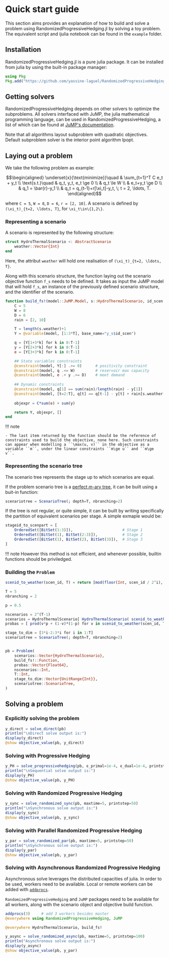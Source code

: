 # Quick start guide

This section aims provides an explanation of how to build and solve a problem using RandomizedProgressiveHedging.jl by solving a toy problem. The equivalent script and ijulia notebook can be found in the `example` folder.

## Installation
RandomizedProgressiveHedging.jl is a pure julia package. It can be installed from julia by using the built-in package manager:
```julia
using Pkg
Pkg.add("https://github.com/yassine-laguel/RandomizedProgressiveHedging.jl")
```

## Getting solvers
RandomizedProgressiveHedging depends on other solvers to optimize the subproblems. All solvers interfaced with JuMP, the julia mathematical programming language, can be used in RandomizedProgressiveHedging, a list of which can be found at [JuMP's documentation](http://www.juliaopt.org/JuMP.jl/v0.19.0/installation/#Getting-Solvers-1).

Note that all algorithms layout subproblem with quadratic objectives. Default subproblem solver is the interior point algorithm Ipopt.

## Laying out a problem
We take the following problem as example:

```math
\begin{aligned}
\underset{x}{\text{minimize}}\quad
& \sum_{t=1}^T C e_t + y_t \\
\text{s.t.}\quad
& q_t, y_t, e_t \ge 0 \\
& q_t \le W \\
& e_t+y_t \ge D \\
& q_1 = \bar{r}-y_1 \\
& q_t = q_{t-1}+r[\xi_t]-y_t, \; t = 2, \ldots, T.
\end{aligned}
```

where ``C = 5``, ``W = 8``, ``D = 6``, ``r = [2, 10]``. A scenario is defined by ``(\xi_t)_{t=2, \ldots, T}``, for ``\xi_t\in\{1,2\}``.

### Representing a scenario

A scenario is represented by the following structure:
```julia
struct HydroThermalScenario <: AbstractScenario
    weather::Vector{Int}
end
```
Here, the attribut `weather` will hold one realisation of ``(\xi_t)_{t=2, \ldots, T}``.

Along with this scenario structure, the function laying out the scenario objective function ``f_s`` needs to be defined.
It takes as input the JuMP model that will hold ``f_s``, an instance of the previously defined scenario structure, and the identifier of the scenario.
```julia
function build_fs!(model::JuMP.Model, s::HydroThermalScenario, id_scen::ScenarioId)
    C = 5
    W = 8
    D = 6
    rain = [2, 10]

    T = length(s.weather)+1
    Y = @variable(model, [1:3*T], base_name="y_s$id_scen")

    q = [Y[1+3*k] for k in 0:T-1]
    y = [Y[2+3*k] for k in 0:T-1]
    e = [Y[3+3*k] for k in 0:T-1]

    ## State variables constraints
    @constraint(model, Y[:] .>= 0)      # positivity constraint
    @constraint(model, q .<= W)         # reservoir max capacity
    @constraint(model, e .+ y .>= D)    # meet demand
    
    ## Dynamic constraints
    @constraint(model, q[1] == sum(rain)/length(rain) - y[1])
    @constraint(model, [t=2:T], q[t] == q[t-1] - y[t] + rain[s.weather[t-1]+1])
    
    objexpr = C*sum(e) + sum(y)

    return Y, objexpr, []
end
```
!!! note

    - The last item returned by the function should be the reference of constraints used to build the objective, none here. Such constraints can appear when modelling a ``\max(u, v)`` in the objective as a variable ``m``, under the linear constraints ``m\ge u`` and ``m\ge v``.


### Representing the scenario tree
The scenario tree represents the stage up to which scenarios are equal.

If the problem scenario tree is a [perfect *m*-ary tree](https://en.wikipedia.org/wiki/M-ary_tree#Types_of_m-ary_trees), it can be built using a buit-in function:
```julia
scenariotree = ScenarioTree(; depth=T, nbranching=2)
```

If the tree is not regular, or quite simple, it can be built by writing specifically the partition of equivalent scenarios per stage. A simple exmaple would be:
```julia
stageid_to_scenpart = [
    OrderedSet([BitSet(1:3)]),                      # Stage 1
    OrderedSet([BitSet(1), BitSet(2:3)]),           # Stage 2
    OrderedSet([BitSet(1), BitSet(2), BitSet(3)]),  # Stage 3
]
```
!!! note
    However this method is not efficient, and whenever possible, builtin functions should be priviledged.

### Building the `Problem`


```julia
scenid_to_weather(scen_id, T) = return [mod(floor(Int, scen_id / 2^i), 2) for i in T-1:-1:0]

T = 5
nbranching = 2

p = 0.5

nscenarios = 2^(T-1)
scenarios = HydroThermalScenario[ HydroThermalScenario( scenid_to_weather(scen_id, T-1) ) for scen_id in 0:nscenarios-1]
probas = [ prod(v*p + (1-v)*(1-p) for v in scenid_to_weather(scen_id, T-1)) for scen_id in 1:nscenarios ]

stage_to_dim = [3*i-2:3*i for i in 1:T]
scenariotree = ScenarioTree(; depth=T, nbranching=2)


pb = Problem(
    scenarios::Vector{HydroThermalScenario},
    build_fs!::Function,
    probas::Vector{Float64},
    nscenarios::Int,
    T::Int,
    stage_to_dim::Vector{UnitRange{Int}},
    scenariotree::ScenarioTree,
)
```

## Solving a problem

### Explicitly solving the problem
```julia
y_direct = solve_direct(pb)
println("\nDirect solve output is:")
display(y_direct)
@show objective_value(pb, y_direct)
```

### Solving with Progressive Hedging
```julia
y_PH = solve_progressivehedging(pb, ϵ_primal=1e-4, ϵ_dual=1e-4, printstep=5)
println("\nSequential solve output is:")
display(y_PH)
@show objective_value(pb, y_PH)
```

### Solving with Randomized Progressive Hedging
```julia
y_sync = solve_randomized_sync(pb, maxtime=5, printstep=50)
println("\nSynchronous solve output is:")
display(y_sync)
@show objective_value(pb, y_sync)
```

### Solving with Parallel Randomized Progressive Hedging
```julia
y_par = solve_randomized_par(pb, maxtime=5, printstep=50)
println("\nSynchronous solve output is:")
display(y_par)
@show objective_value(pb, y_par)
```

### Solving with Asynchronous Randomized Progressive Hedging
Asynchronous solve leverages the distributed capacities of julia. In order to be used, workers need to be available. Local or remote workers can be added with [`addprocs`](https://docs.julialang.org/en/v1/stdlib/Distributed/#Distributed.addprocs).

`RandomizedProgressiveHedging` and `JuMP` packages need to be available for all workers, along with the scenario object and objective build function.

```julia
addprocs(3)     # add 3 workers besides master
@everywhere using RandomizedProgressiveHedging, JuMP

@everywhere HydroThermalScenario, build_fs!

y_async = solve_randomized_async(pb, maxtime=5, printstep=100)
println("Asynchronous solve output is:")
display(y_async)
@show objective_value(pb, y_par)
```
